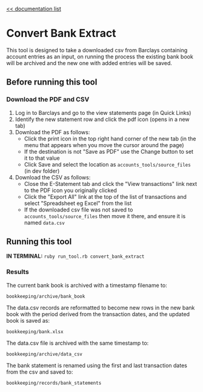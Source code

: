 [<< documentation list](../../README.md)

# Convert Bank Extract

This tool is designed to take a downloaded csv from Barclays containing account entries as an input, on running the process the existing bank book will be archived and the new one with added entries will be saved.

## Before running this tool

### Download the PDF and CSV

1. Log in to Barclays and go to the view statements page (in Quick Links)
2. Identify the new statement row and click the pdf icon (opens in a new tab)
3. Download the PDF as follows:
   * Click the print icon in the top right hand corner of the new tab (in the menu that appears when you move the cursor around the page)
   * If the destination is not "Save as PDF" use the Change button to set it to that value
   * Click Save and select the location as `accounts_tools/source_files` (in dev folder)
4. Download the CSV as follows:
   * Close the E-Statement tab and click the "View transactions" link next to the PDF icon you originally clicked
   * Click the "Export All" link at the top of the list of transactions and select "Spreadsheet eg Excel" from the list
   * If the downloaded csv file was not saved to `accounts_tools/source_files` then move it there, and ensure it is named `data.csv`

## Running this tool
**IN TERMINAL:** `ruby run_tool.rb convert_bank_extract`

### Results

The current bank book is archived with a timestamp filename to:

`bookkeeping/archive/bank_book`

The data.csv records are reformatted to become new rows in the new bank book with the period derived from the transaction dates, and the updated book is saved as:

`bookkeeping/bank.xlsx` 

The data.csv file is archived with the same timestamp to:

`bookkeeping/archive/data_csv`

The bank statement is renamed using the first and last transaction dates from the csv and saved to:

`bookkeeping/records/bank_statements`
